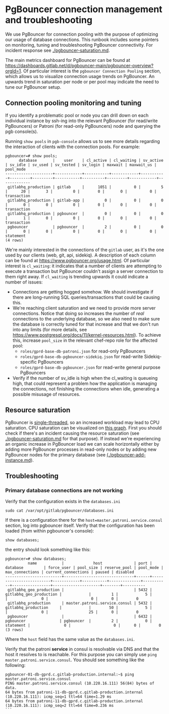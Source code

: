 # PgBouncer connection management and troubleshooting

We use PgBouncer for connection pooling with the purpose of optimizing our usage
of database connections. This runbook includes some pointers on monitoring,
tuning and troubleshooting PgBouncer connectivity. For incident response see
[./pgbouncer-saturation.md](./pgbouncer/pgbouncer-saturation.md).

The main metrics dashboard for PgBouncer can be found at
<https://dashboards.gitlab.net/d/pgbouncer-main/pgbouncer-overview?orgId=1>. Of
particular interest is the `pgbouncer Connection Pooling` section, which allows
us to visualize connection usage trends on PgBouncer. An upwards trend in
saturation per node or per pool may indicate the need to tune our PgBouncer
setup.

## Connection pooling monitoring and tuning

If you identify a problematic pool or node you can drill down on each individual
instance by ssh-ing into the relevant PgBouncer (for read/write PgBouncers) or
Patroni (for read-only PgBouncers) node and querying the pgb console(s).

Running `show pools` in `pgb-console` allows us to see more details regarding
the interaction of clients with the connection pools. For example:

````
pgbouncer=# show pools;
      database       |    user    | cl_active | cl_waiting | sv_active | sv_idle | sv_used | sv_tested | sv_login | maxwait | maxwait_us |  pool_mode
---------------------+------------+-----------+------------+-----------+---------+---------+-----------+----------+---------+------------+-------------
 gitlabhq_production | gitlab     |      1051 |          0 |         5 |      20 |       3 |         0 |        0 |       0 |          0 | transaction
 gitlabhq_production | gitlab-app |         0 |          0 |         0 |       0 |       0 |         0 |        0 |       0 |          0 | transaction
 gitlabhq_production | pgbouncer  |         0 |          0 |         0 |       1 |       0 |         0 |        0 |       0 |          0 | transaction
 pgbouncer           | pgbouncer  |         2 |          0 |         0 |       0 |       0 |         0 |        0 |       0 |          0 | statement
(4 rows)
````

We're mainly interested in the connections of the `gitlab` user, as it's the one
used by our clients (web, git, api, sidekiq). A description of each column can
be found at <https://www.pgbouncer.org/usage.html>. Of particular interest is
`cl_waiting`: it indicates that a number of clients are attempting to execute a
transaction but PgBouncer couldn't assign a server connection to them right
away. If `cl_waiting` is trending upwards it could indicate a number of issues:

- Connections are getting hogged somehow. We should investigate if there are
  long-running SQL queries/transactions that could be causing this.
- We're reaching client saturation and we need to provide more server
  connections. Notice that doing so increases the number of _real_ connections
  to the underlying database, so we also need to make sure the database is
  correctly tuned for that increase and that we don't run into any limits (for
  more details, see <https://www.postgresql.org/docs/11/kernel-resources.html>).
  To achieve this, increase `pool_size` in the relevant chef-repo role for the
  affected pool:
  - `roles/gprd-base-db-patroni.json` for read-only PgBouncers
  - `roles/gprd-base-db-pgbouncer-sidekiq.json` for read-write
      Sidekiq-specific PgBouncers
  - `roles/gprd-base-db-pgbouncer.json` for read-write general purpose
      PgBouncers
- Verify if the number of sv_idle is high when the cl_waiting is queueing high, that could represent a problem how the application is managing the connections, not finishing the connections when idle, generating a possible misusage of resources.

## Resource saturation

PgBouncer is
[single-threaded](https://www.pgbouncer.org/config.html#low-level-network-settings),
so an increased workload may lead to CPU saturation. CPU saturation can be
visualized on [this
graph](https://dashboards.gitlab.net/d/pgbouncer-main/pgbouncer-overview?viewPanel=29&orgId=1).
First you should check if there's an incident causing the resource saturation
(see [./pgbouncer-saturation.md](./pgbouncer-saturation.md) for that purpose).
If instead we're experiencing an organic increase in PgBouncer load we can scale
horizontally either by adding more PgBouncer processes in read-only nodes or by
adding new PgBouncer nodes for the primary database (see
[(./pgbouncer-add-instance.md](./pgbouncer-add-instance.md)).

## Troubleshooting

### Primary database connections are not working

Verify that the configuration exists in the `databases.ini`

    sudo cat /var/opt/gitlab/pgbouncer/databases.ini

If there is a configuration there for the `host=master.patroni.service.consul`
section, log into pgbouncer itself. Verify that the configuration has been
loaded (from within pgbouncer's console):

```
show databases;
```

the entry should look something like this:

```
pgbouncer=# show databases;
          name           |             host              | port |        database         | force_user | pool_size | reserve_pool | pool_mode | max_connections | current_connections | paused | disabled
-------------------------+-------------------------------+------+-------------------------+------------+-----------+--------------+-----------+-----------------+---------------------+--------+----------
 gitlabhq_geo_production |                               | 5432 | gitlabhq_geo_production |            |         1 |            5 |           |               0 |                   0 |      0 |        0
 gitlabhq_production     | master.patroni.service.consul | 5432 | gitlabhq_production     |            |        50 |            5 |           |               0 |                  25 |      0 |        0
 pgbouncer               |                               | 6432 | pgbouncer               | pgbouncer  |         2 |            0 | statement |               0 |                   0 |      0 |        0
(3 rows)
```

Where the `host` field has the same value as the `databases.ini`.

Verify that the patroni **service** in consul is resolvable via DNS and that the
host it resolves to is reachable. For this purpose you can simply use `ping
master.patroni.service.consul`. You should see something like the following:

````
pgbouncer-01-db-gprd.c.gitlab-production.internal:~$ ping master.patroni.service.consul
PING master.patroni.service.consul (10.220.16.111) 56(84) bytes of data.
64 bytes from patroni-11-db-gprd.c.gitlab-production.internal (10.220.16.111): icmp_seq=1 ttl=64 time=1.29 ms
64 bytes from patroni-11-db-gprd.c.gitlab-production.internal (10.220.16.111): icmp_seq=2 ttl=64 time=0.236 ms
```
